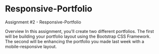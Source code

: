 # Responsive-Portfolio
Assignment #2 - Responsive-Portfolio

Overview
In this assignment, you'll create two different portfolios. The first will be building
your portfolio layout using the Bootstrap CSS Framework. The second will be enhancing
the portfolio you made last week with a mobile-responsive layout.
